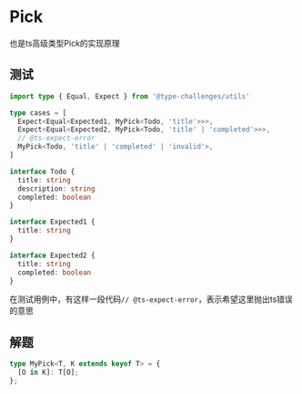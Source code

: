 # Pick

也是ts高级类型Pick的实现原理

## 测试

```ts
import type { Equal, Expect } from '@type-challenges/utils'

type cases = [
  Expect<Equal<Expected1, MyPick<Todo, 'title'>>>,
  Expect<Equal<Expected2, MyPick<Todo, 'title' | 'completed'>>>,
  // @ts-expect-error
  MyPick<Todo, 'title' | 'completed' | 'invalid'>,
]

interface Todo {
  title: string
  description: string
  completed: boolean
}

interface Expected1 {
  title: string
}

interface Expected2 {
  title: string
  completed: boolean
}
```

在测试用例中，有这样一段代码`// @ts-expect-error`，表示希望这里抛出ts错误的意思

## 解题

```ts
type MyPick<T, K extends keyof T> = {
  [O in K]: T[O];
};
```

